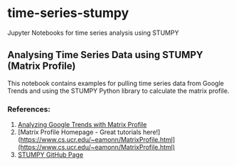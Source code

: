# time-series-stumpy
Jupyter Notebooks for time series analysis using STUMPY

## Analysing Time Series Data using STUMPY (Matrix Profile)

This notebook contains examples for pulling time series data from Google Trends and using the STUMPY Python library to calculate the matrix profile.

### References:
1. [Analyzing Google Trends with Matrix Profile](https://www.naut.ca/blog/2019/04/20/google-trends-and-matrix-profile/)
2. [Matrix Profile Homepage - Great tutorials here!](https://www.cs.ucr.edu/~eamonn/MatrixProfile.html](https://www.cs.ucr.edu/~eamonn/MatrixProfile.html)
3. [STUMPY GitHub Page](https://github.com/TDAmeritrade/stumpy)

